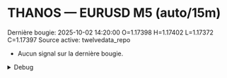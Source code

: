 # THANOS — EURUSD M5 (auto/15m)
Dernière bougie: 2025-10-02 14:20:00  O=1.17398  H=1.17402  L=1.17372  C=1.17397
Source active: twelvedata_repo

- Aucun signal sur la dernière bougie.

<details><summary>Debug</summary>

- TD_API_KEY manquant.

</details>